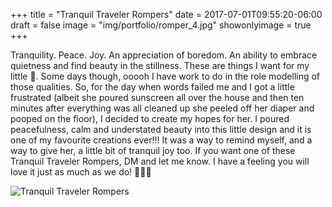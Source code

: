 +++
title = "Tranquil Traveler Rompers" 
date =  2017-07-01T09:55:20-06:00
draft = false
image = "img/portfolio/romper_4.jpg"
showonlyimage = true
+++

Tranquility. Peace. Joy. An appreciation of boredom. An ability to embrace quietness and find beauty in the stillness. These are things I want for my little 🐝. Some days though, ooooh I have work to do in the role modelling of those qualities. So, for the day when words failed me and I got a little frustrated (albeit she poured sunscreen all over the house and then ten minutes after everything was all cleaned up she peeled off her diaper and pooped on the floor), I decided to create my hopes for her. I poured peacefulness, calm and understated beauty into this little design and it is one of my favourite creations ever!!! It was a way to remind myself, and a way to give her, a little bit of tranquil joy too. If you want one of these Tranquil Traveler Rompers, DM and let me know. I have a feeling you will love it just as much as we do! 🐝💞😎

![Tranquil Traveler Rompers](/img/portfolio/romper_4.jpg)
